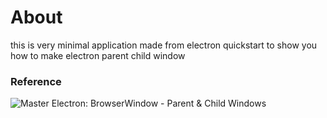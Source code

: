 # About
this is very minimal application made from electron quickstart 
to show you how to make electron parent child window

### Reference
![Master Electron: BrowserWindow - Parent & Child Windows](https://www.youtube.com/watch?v=l75UxvoRyI4&fbclid=IwAR2vngW0yHyHqntPw4-u97bAlizJr1JZ4Dhdl_7IS6m09UFqjDBVOO0ND20)